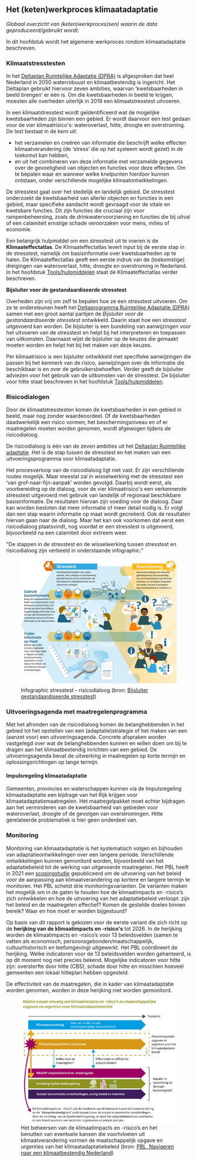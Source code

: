 ## Het (keten)werkproces klimaatadaptatie


*Globaal overzicht van (keten)werkproces(sen) waarin de data geproduceerd/gebruikt wordt.* 

In dit hoofdstuk wordt het algemene werkproces rondom klimaatadaptatie beschreven. 

### Klimaatstresstesten 
In het [Deltaplan Ruimtelijke Adaptatie (DPRA)](#deltaplan-ruimtelijke-adaptatie-dpra) is afgesproken dat heel Nederland in 2050 waterrobuust en klimaatbestendig is ingericht. Het Deltaplan gebruikt hiervoor zeven ambities, waarvan ‘kwetsbaarheden in beeld brengen’ er één is. Om die kwetsbaarheden in beeld te krijgen, moesten alle overheden uiterlijk in 2019 een klimaatstresstest uitvoeren. 

In een klimaatstresstest wordt geïdentificeerd wat de mogelijke kwetsbaarheden zijn binnen een gebied. Er wordt daarvoor een test gedaan voor de vier klimaatrisico's: wateroverlast, hitte, droogte en overstroming. De test bestaat in de kern uit:
- het verzamelen en creëren van informatie die beschrijft welke effecten klimaatverandering (de ‘stress’ die op het systeem wordt gezet) in de toekomst kan hebben, 
- en uit het combineren van deze informatie met verzamelde gegevens over de gevoeligheid van objecten en functies voor deze effecten. 
Om te bepalen waar en wanneer welke knelpunten hierdoor kunnen ontstaan, onder verschillende mogelijke klimaatontwikkelingen.

De stresstest gaat over het stedelijk en landelijk gebied. De stresstest onderzoekt de kwetsbaarheid van allerlei objecten en functies in een gebied, maar specifieke aandacht wordt gevraagd voor de vitale en kwetsbare functies. Dit zijn functies die cruciaal zijn voor rampenbeheersing, zoals de drinkwatervoorziening en functies die bij uitval of een calamiteit ernstige schade veroorzaken voor mens, milieu of economie.

Een belangrijk hulpmiddel om een stresstest uit te voeren is de **Klimaateffectatlas**. De Klimaateffectatlas levert input bij de eerste stap in de stresstest, namelijk om basisinformatie over kwetsbaarheden op te halen. De Klimaateffectatlas geeft een eerste indruk van de (toekomstige) dreigingen van wateroverlast, hitte, droogte en overstroming in Nederland. In het hoofdstuk [Tools/hulpmiddelen](#tools) staat de Klimaateffectatlas verder beschreven.


**Bijsluiter voor de gestandaardiseerde stresstest**

Overheden zijn vrij om zelf te bepalen hoe ze een stresstest uitvoeren. Om ze te ondersteunen heeft het [Deltaprogramma Ruimtelijke Adaptatie (DPRA)](#deltaplan-ruimtelijke-adaptatie-dpra) samen met een groot aantal partijen de *Bijsluiter voor de gestandaardiseerde stresstest* ontwikkeld. Daarin staat hoe een stresstest uitgevoerd kan worden. De bijsluiter is een bundeling van aanwijzingen voor het uitvoeren van de stresstest en helpt bij het interpreteren en toepassen van uitkomsten. Daarnaast wijst de bijsluiter op de keuzes die gemaakt moeten worden en helpt het bij het maken van deze keuzes. 

Per klimaatrisico is een bijsluiter ontwikkeld met specifieke aanwijzingen die passen bij het kenmerk van de risico, aanwijzingen over de informatie die beschikbaar is en over de gebruikersbehoeften. Verder geeft de bijsluiter adviezen voor het gebruik van de uitkomsten van de stresstest. De bijsluiter voor hitte staat beschreven in het hoofdstuk [Tools/hulpmiddelen](#tools). 


### Risicodialogen
Door de klimaatstresstesten komen de kwetsbaarheden in een gebied in beeld, maar nog zonder waardeoordeel. Of de kwetsbaarheden daadwerkelijk een risico vormen, het  beschermingsniveau en of er maatregelen moeten worden genomen, wordt afgewogen tijdens de risicodialoog.

De risicodialoog is één van de zeven ambities uit het [Deltaplan Ruimtelijke adaptatie](##deltaplan-ruimtelijke-adaptatie-dpra). Het is de stap tussen de stresstest en het maken van een uitvoeringsprogramma voor klimaatadaptatie. 

Het procesverloop van de risicodialoog ligt niet vast. Er zijn verschillende routes mogelijk. Maar meestal zal in wisselwerking met de stresstest een ‘van grof-naar-fijn-aanpak’ worden gevolgd. Daarbij wordt eerst, als voorbereiding op de dialoog, voor de vier klimaatrisico's een verkennende stresstest uitgevoerd met gebruik van landelijk of regionaal beschikbare basisinformatie. De resultaten hiervan zijn voeding voor de dialoog. Daar kan worden besloten dat meer informatie of meer detail nodig is. Er volgt dan een stap waarin informatie op maat wordt gecreëerd. Ook de resultaten hiervan gaan naar de dialoog. Maar het kan ook voorkomen dat eerst een risicodialoog plaatsvindt, nog voordat er een stresstest is uitgevoerd, bijvoorbeeld na een calamiteit door extreem weer.

"De stappen in de stresstest en de wisselwerking tussen stresstest en risicodialoog zijn verbeeld in onderstaande infographic:"

<figure>
   <a href="media/infographic_stresstest.png" target="_blank">
      <img src="media/infographic_stresstest.png" alt="Infographic Stresstest">
   </a>
   <figcaption>Infographic stresstest - risicodialoog (bron:
      <a href="https://klimaatadaptatienederland.nl/stresstest/bijsluiter" target="_blank">Bijsluiter gestandaardiseerde stresstest</a>)
   </figcaption>
</figure>


### Uitvoeringsagenda met maatregelenprogramma
Met het afronden van de risicodialoog komen de belanghebbenden in het gebied tot het opstellen van een (adaptatie)strategie of het maken van een (aanzet voor) een uitvoeringsagenda. Concrete afspraken worden vastgelegd over wat de belanghebbenden kunnen en willen doen om bij te dragen aan het klimaatbestendig inrichten van een gebied. De uitvoeringsagenda bevat de uitwerking in maatregelen op korte termijn en oplossingsrichtingen op lange termijn.


#### Impulsregeling klimaatadaptatie
Gemeenten, provincies en waterschappen kunnen via de Impulsregeling klimaatadaptatie een bijdrage van het Rijk krijgen voor klimaatadaptatiemaatregelen. Het maatregelpakket moet echter bijdragen aan het verminderen van de kwetsbaarheid van gebieden voor wateroverlast, droogte of de gevolgen van overstromingen. Hitte gerelateerde problematiek is hier geen onderdeel van. 


### Monitoring
Monitoring van klimaatadaptatie is het systematisch volgen en bijhouden van adaptatieontwikkelingen over een langere periode. Verschillende ontwikkelingen kunnen gemonitord worden, bijvoorbeeld van het adaptatiebeleid tot de werking van uitgevoerde maatregelen. Het PBL heeft in 2021 een [scopingstudie](https://www.pbl.nl/publicaties/navigeren-naar-een-klimaatbestendig-nederland) gepubliceerd om de uitvoering van het beleid voor de aanpassing aan klimaatverandering op kortere en langere termijn te monitoren. Het PBL schetst drie monitoringsvarianten. De varianten maken het mogelijk om in de gaten te houden hoe de klimaatimpacts en -risico’s zich ontwikkelen en hoe de uitvoering van het adaptatiebeleid verloopt: zijn het beleid en de maatregelen effectief? Komen de gestelde doelen binnen bereik? Waar en hoe moet er worden bijgestuurd?

Op basis van dit rapport is gekozen voor de eerste variant die zich richt op de **herijking van de klimaatimpacts en -risico's** tot 2026. In de herijking worden de klimaatimpacts en -risico’s voor 13 beleidsvelden (samen te vatten als economisch, persoonsgebonden/maatschappelijk, cultuurhistorisch en leefomgeving) uitgewerkt. Het PBL coördineert de herijking. Welke indicatoren voor de 13 beleidsvelden worden gehanteerd, is op dit moment nog niet precies bekend. Mogelijke indicatoren voor hitte zijn: oversterfte door hitte (CBS), schade door hitte en misschien hoeveel gemeenten een lokaal hitteplan hebben opgesteld. 

De effectiviteit van de maatregelen, die in kader van klimaatadaptatie worden genomen, worden in deze herijking niet worden gemonitord.

<figure>
   <a href="media/pbl_klimaatimpact_risico_maatsch_opgave.png" target="_blank">
      <img src="media/pbl_klimaatimpact_risico_maatsch_opgave.png" alt="Herijking PBL">
   </a>
   <figcaption>Het beheersen van de klimaatimpacts en -risico’s en het benutten van eventuele kansen die voortvloeien uit klimaatverandering vormen de maatschappelijk opgave en urgenties van het klimaatadaptatiebeleid (bron:
      <a href="https://www.pbl.nl/publicaties/navigeren-naar-een-klimaatbestendig-nederland" target="_blank">PBL, Navigeren naar een klimaatbestendig Nederland</a>)
   </figcaption>
</figure>




 
